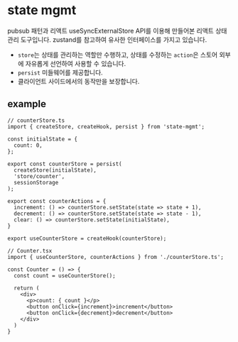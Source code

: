# state mgmt

pubsub 패턴과 리액트 useSyncExternalStore API를 이용해 만들어본 리액트 상태관리 도구입니다.
zustand를 참고하여 유사한 인터페이스를 가지고 있습니다.

- `store`는 상태를 관리하는 역할만 수행하고, 상태를 수정하는 `action`은 스토어 외부에 자유롭게 선언하여 사용할 수 있습니다.
- `persist` 미들웨어를 제공합니다.
- 클라이언트 사이드에서의 동작만을 보장합니다.

## example

```tsx
// counterStore.ts
import { createStore, createHook, persist } from 'state-mgmt';

const initialState = {
  count: 0,
};

export const counterStore = persist(
  createStore(initialState),
  'store/counter',
  sessionStorage
);

export const counterActions = {
  increment: () => counterStore.setState(state => state + 1),
  decrement: () => counterStore.setState(state => state - 1),
  clear: () => counterStore.setState(initialState),
}

export useCounterStore = createHook(counterStore);

// Counter.tsx
import { useCounterStore, counterActions } from './counterStore.ts';

const Counter = () => {
  const count = useCounterStore();

  return (
    <div>
      <p>count: { count }</p>
      <button onClick={increment}>increment</button>
      <button onClick={decrement}>decrement</button>
    </div>
  )
}
```
